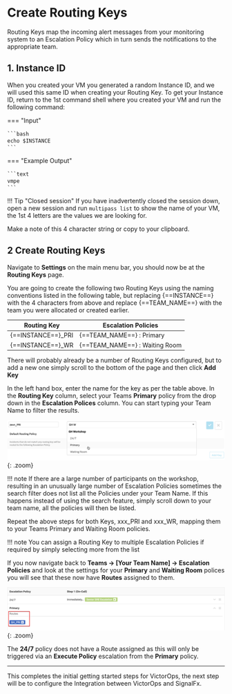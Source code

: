 # Create Routing Keys

Routing Keys map the incoming alert messages from your monitoring system to an Escalation Policy which in turn sends the notifications to the appropriate team.

## 1. Instance ID

When you created your VM you generated a random Instance ID, and we will used this same ID when creating your Routing Key.  To get your Instance ID, return to the 1st command shell where you created your VM and run the following command:

=== "Input"

    ```bash
    echo $INSTANCE
    ```

=== "Example Output"

    ```text
    vmpe
    ```

!!! Tip "Closed session"
    If you have inadvertently closed the session down, open a new session and run `multipass list` to show the name of your VM, the 1st 4 letters are the values we are looking for.

Make a note of this 4 character string or copy to your clipboard.

## 2 Create Routing Keys

Navigate to **Settings** on the main menu bar, you should now be at the **Routing Keys** page.

You are going to create the following two Routing Keys using the naming conventions listed in the following table, but replacing {==INSTANCE==} with the 4 characters from above and replace {==TEAM_NAME==} with the team you were allocated or created earlier.

| Routing Key | Escalation Policies |
| --- | --- |
| {==INSTANCE==}_PRI | {==TEAM_NAME==} : Primary |
| {==INSTANCE==}_WR | {==TEAM_NAME==} : Waiting Room |

There will probably already be a number of Routing Keys configured, but to add a new one simply scroll to the bottom of the page and then click **Add Key**

In the left hand box, enter the name for the key as per the table above.  In the **Routing Key** column, select your Teams **Primary** policy from the drop down in the **Escalation Polices** column.  You can start typing your Team Name to filter the results.

![Add Routing Key](../../images/victorops/routing-key-add.png){: .zoom}

!!! note
    If there are a large number of participants on the workshop, resulting in an unusually large number of Escalation Policies sometimes the search filter does not list all the Policies under your Team Name.  If this happens instead of using the search feature, simply scroll down to your team name, all the policies will then be listed.

Repeat the above steps for both Keys, xxx_PRI and xxx_WR, mapping them to your Teams Primary and Waiting Room policies.

!!! note
    You can assign a Routing Key to multiple Escalation Policies if required by simply selecting more from the list

If you now navigate back to **Teams → [Your Team Name] → Escalation Policies** and look at the settings for your **Primary** and **Waiting Room** polices you will see that these now have **Routes** assigned to them.

![Routing Keys Assigned](../../images/victorops/routing-keys-assigned.png){: .zoom}

The **24/7** policy does not have a Route assigned as this will only be triggered via an **Execute Policy** escalation from the **Primary** policy.

---

This completes the initial getting started steps for VictorOps, the next step will be to configure the Integration between VictorOps and SignalFx.
